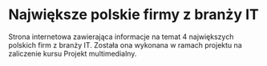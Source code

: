 # Największe polskie firmy z branży IT
Strona internetowa zawierająca informacje na temat 4 największych polskich firm z branży IT. Została ona wykonana w ramach projektu na zaliczenie kursu Projekt multimedialny.
